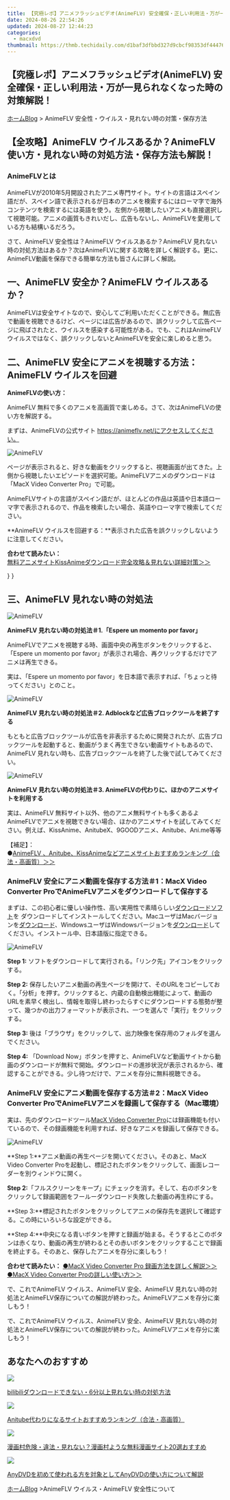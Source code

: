 ```yaml
---
title: 【究極レポ】アニメフラッシュビデオ(AnimeFLV) 安全確保・正しい利用法・万が一見られなくなった時の対策解説！
date: 2024-08-26 22:54:26
updated: 2024-08-27 12:44:23
categories:
  - macxdvd
thumbnail: https://thmb.techidaily.com/d1baf3dfbbd327d9cbcf98353df44476f218395c1d3282d729e920baf2edbea8.jpg
---
```


## 【究極レポ】アニメフラッシュビデオ(AnimeFLV) 安全確保・正しい利用法・万が一見られなくなった時の対策解説！

[ホーム](https://tools.techidaily.com/macxdvd/products/)[Blog](https://tools.techidaily.com/macxdvd/products/) \> AnimeFLV 安全性・ウイルス・見れない時の対策・保存方法

## 【全攻略】AnimeFLV ウイルスあるか？AnimeFLV使い方・見れない時の対処方法・保存方法も解説！

### AnimeFLVとは

AnimeFLVが2010年5月開設されたアニメ専門サイト。サイトの言語はスペイン語だが、スペイン語で表示されるが日本のアニメを検索するにはローマ字で海外コンテンツを検索するには英語を使う。左側から視聴したいアニメも直接選択して視聴可能。アニメの画質もきれいだし、広告もないし、AnimeFLVを愛用している方も結構いるだろう。 

さて、AnimeFLV 安全性は？AnimeFLV ウイルスあるか？AnimeFLV 見れない時の対処方法はあるか？次はAnimeFLVに関する攻略を詳しく解説する。更に、AnimeFLV動画を保存できる簡単な方法も皆さんに詳しく解説。 



## 一、AnimeFLV 安全か？AnimeFLV ウイルスあるか？

AnimeFLVは安全サイトなので、安心してご利用いただくことができる。無広告で動画を視聴できるけど、ページには広告があるので、誤クリックして広告ページに飛ばされたと、ウイルスを感染する可能性がある。でも、これはAnimeFLV ウイルスではなく、誤クリックしないとAnimeFLVを安全に楽しめると思う。 



## 二、AnimeFLV 安全にアニメを視聴する方法：AnimeFLV ウイルスを回避

  
**AnimeFLVの使い方：** 

AnimeFLV 無料で多くのアニメを高画質で楽しめる。さて、次はAnimeFLVの使い方を解説する。

まずは、AnimeFLVの公式サイト https://animeflv.net/にアクセスしてください。

![AnimeFLV](https://www.macxdvd.com/blog/img/animeflv-mj-20180428-01.jpg)

ページが表示されると、好きな動画をクリックすると、視聴画面が出てきた。上側から視聴したいエピソードを選択可能。AnimeFLVアニメのダウンロードは「MacX Video Converter Pro」で可能。 

AnimeFLVサイトの言語がスペイン語だが、ほとんどの作品は英語や日本語ローマ字で表示されるので、作品を検索したい場合、英語やローマ字で検索してください。 

**AnimeFLV ウイルスを回避する：**表示された広告を誤クリックしないように注意してください。 

**合わせて読みたい：**  
[無料アニメサイトKissAnimeダウンロード完全攻略＆見れない詳細対策＞＞](https://tools.techidaily.com/macxdvd/products/)

} }

## 三、AnimeFLV 見れない時の対処法

![AnimeFLV](https://www.macxdvd.com/blog/img/animeflv-mj-20180428-02.jpg) 

  
**AnimeFLV 見れない時の対処法＃1.「Espere un momento por favor」**

AnimeFLVでアニメを視聴する時、画面中央の再生ボタンをクリックすると、「Espere un momento por favor」が表示され場合、再クリックするだけでアニメは再生できる。 

実は、「Espere un momento por favor」を日本語で表示すれば、「ちょっと待ってください」とのこと。 



![AnimeFLV](https://www.macxdvd.com/blog/img/animeflv-mj-20180428-03.jpg) 

  
**AnimeFLV 見れない時の対処法＃2\. Adblockなど広告ブロックツールを終了する**

もともと広告ブロックツールが広告を非表示するために開発されたが、広告ブロックツールを起動すると、動画がうまく再生できない動画サイトもあるので、AnimeFLV 見れない時も、広告ブロックツールを終了した後で試してみてください。 



![AnimeFLV](https://www.macxdvd.com/blog/img/animeflv-mj-20180428-04.jpg) 

  
**AnimeFLV 見れない時の対処法＃3\. AnimeFLVの代わりに、ほかのアニメサイトを利用する**

実は、AnimeFLV 無料サイト以外、他のアニメ無料サイトも多くあるよAnimeFLVでアニメを視聴できない場合、ほかのアニメサイトを試してみてください。例えば、KissAnime、AnitubeX、9GOODアニメ、Anitube、Ani.me等等

【補足】：  
 ●[AnimeFLV 、Anitube、KissAnimeなどアニメサイトおすすめランキング（合法・高画質）＞＞](https://tools.techidaily.com/macxdvd/products/)



### AnimeFLV 安全にアニメ動画を保存する方法＃1：MacX Video Converter ProでAnimeFLVアニメをダウンロードして保存する

まずは、この初心者に優しい操作性、高い実用性で素晴らしい[ダウンロードソフト](https://tools.techidaily.com/macxdvd/products/)を ダウンロードしてインストールしてください。MacユーザはMacバージョンを[ダウンロード](https://tools.techidaily.com/macxdvd/products/)、WindowsユーザはWindowsバージョンを[ダウンロード](https://tools.techidaily.com/macxdvd/products/)してください。インストール中、日本語版に指定できる。

![AnimeFLV](https://www.macxdvd.com/blog/img/mj-20180304-17.jpg) 

**Step 1:** ソフトをダウンロードして実行される。「リンク先」アイコンをクリックする。

**Step 2:** 保存したいアニメ動画の再生ページを開けて、そのURLをコピーしておく。「分析」を押す。クリックすると、内蔵の自動検出機能によって、動画の URLを素早く検出し、情報を取得し終わったらすぐにダウンロードする態勢が整って、幾つかの出力フォーマットが表示され、一つを選んで「実行」をクリックする。

**Step 3:** 後は「ブラウザ」をクリックして、出力映像を保存用のフォルダを選んでください。

**Step 4:** 「Download Now」ボタンを押すと、AnimeFLVなど動画サイトから動画のダウンロードが無料で開始。ダウンロードの進捗状況が表示されるから、確認することができる。少し待つだけで、アニメを存分に無料視聴できる。



### AnimeFLV 安全にアニメ動画を保存する方法＃2：MacX Video Converter ProでAnimeFLVアニメを録画して保存する（Mac環境）

実は、先のダウンロードツール[MacX Video Converter Pro](https://tools.techidaily.com/macxdvd/products/)には録画機能も付いているので、その録画機能を利用すれば、好きなアニメを録画して保存できる。

![AnimeFLV](https://www.macxdvd.com/blog/img/vcp-mj-20161014-02.jpg) 

**Step 1:**アニメ動画の再生ページを開いてください。そのあと、MacX Video Converter Proを起動し、標記されたボタンをクリックして、画面レコーダーを別ウィンドウに開く。

**Step 2:**「フルスクリーンをキープ」にチェックを消す。そして、右のボタンをクリックして録画範囲をフールーダウンロード失敗した動画の再生枠にする。

**Step 3:**標記されたボタンをクリックしてアニメの保存先を選択して確認する。この時にいろいろな設定ができる。

**Step 4:**中央になる青いボタンを押すと録画が始まる。そうするとこのボタンは赤くなり、動画の再生が終わるとその赤いボタンをクリックすることで録画を終止する。そのあと、保存したアニメを存分に楽しもう！

  
 **合わせて読みたい：** 
[●MacX Video Converter Pro 録画方法を詳しく解説＞＞](https://tools.techidaily.com/macxdvd/products/)  
[●MacX Video Converter Proの詳しい使い方＞＞](https://tools.techidaily.com/macxdvd/products/)  
  
で、これでAnimeFLV ウイルス、AnimeFLV 安全、AnimeFLV 見れない時の対処法とAnimeFLV保存についての解説が終わった。AnimeFLVアニメを存分に楽しもう！



で、これでAnimeFLV ウイルス、AnimeFLV 安全、AnimeFLV 見れない時の対処法とAnimeFLV保存についての解説が終わった。AnimeFLVアニメを存分に楽しもう！



## あなたへのおすすめ

![](https://www.macxdvd.com/blog/img/bilibili-download.jpg) 

[bilibiliダウンロードできない・6分以上見れない時の対処方法](https://tools.techidaily.com/macxdvd/products/)

![](https://www.macxdvd.com/blog/img/animeflv-mj-20180428-07.jpg) 

[Anitube代わりになるサイトおすすめランキング（合法・高画質）](https://tools.techidaily.com/macxdvd/products/)

![](https://www.macxdvd.com/blog/img/manga-mura-solutions-0416.jpg) 

[漫画村危険・違法・見れない？漫画村ような無料漫画サイト20選おすすめ](https://tools.techidaily.com/macxdvd/products/)

![](https://www.macxdvd.com/blog/img/any-video-converter-0426-03.jpg) 

[AnyDVDを初めて使われる方を対象としてAnyDVDの使い方について解説](https://tools.techidaily.com/macxdvd/products/)



[ホーム](https://tools.techidaily.com/macxdvd/products/)[Blog](https://tools.techidaily.com/macxdvd/products/) \>AnimeFLV ウイルス・AnimeFLV 安全性について

<ins class="adsbygoogle"
     style="display:block"
     data-ad-format="autorelaxed"
     data-ad-client="ca-pub-7571918770474297"
     data-ad-slot="1223367746"></ins>



<ins class="adsbygoogle"
     style="display:block"
     data-ad-client="ca-pub-7571918770474297"
     data-ad-slot="8358498916"
     data-ad-format="auto"
     data-full-width-responsive="true"></ins>
